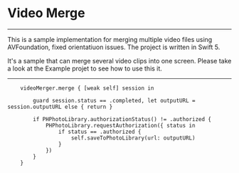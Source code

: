 # Video Merge

---------

This is a sample implementation for merging multiple video files using AVFoundation, fixed orientatiuon issues. The project is written in Swift 5.

It's a sample that can merge several video clips into one screen. Please take a look at the Example projet to see how to use this it.

----------

```
	videoMerger.merge { [weak self] session in
            
        guard session.status == .completed, let outputURL = session.outputURL else { return }

	    if PHPhotoLibrary.authorizationStatus() != .authorized {
    	    PHPhotoLibrary.requestAuthorization({ status in
        	    if status == .authorized {
            	    self.saveToPhotoLibrary(url: outputURL)
            	}
        	})
    	}
    }
```